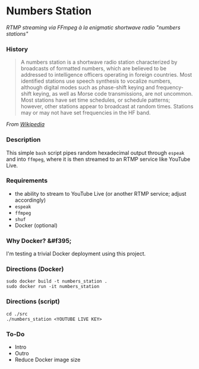 # Numbers Station

_RTMP streaming via FFmpeg à la enigmatic shortwave radio "numbers stations"_

### History

> A numbers station is a shortwave radio station characterized by broadcasts of formatted numbers, which are believed to be addressed to intelligence officers operating in foreign countries. Most identified stations use speech synthesis to vocalize numbers, although digital modes such as phase-shift keying and frequency-shift keying, as well as Morse code transmissions, are not uncommon. Most stations have set time schedules, or schedule patterns; however, other stations appear to broadcast at random times. Stations may or may not have set frequencies in the HF band.

_From [Wikipedia](https://en.wikipedia.org/wiki/Numbers_station)_

### Description

This simple `bash` script pipes random hexadecimal output through `espeak` and into `ffmpeg`, where it is then streamed to an RTMP service like YouTube Live.

### Requirements

- the ability to stream to YouTube Live (or another RTMP service; adjust accordingly)
- `espeak`
- `ffmpeg`
- `shuf`
- Docker (optional)

### Why Docker? &#f395;

I'm testing a trivial Docker deployment using this project.

### Directions (Docker)

```
sudo docker build -t numbers_station .
sudo docker run -it numbers_station

```

### Directions (script)

```
cd ./src
./numbers_station <YOUTUBE LIVE KEY>
```

### To-Do

- Intro
- Outro
- Reduce Docker image size
